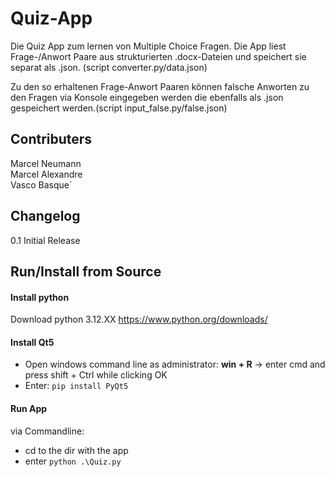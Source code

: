 # Quiz-App

Die Quiz App zum lernen von Multiple Choice Fragen. Die App liest Frage-/Anwort Paare aus strukturierten .docx-Dateien und speichert sie separat als .json. (script converter.py/data.json)

Zu den so erhaltenen Frage-Anwort Paaren können falsche Anworten zu den Fragen via Konsole eingegeben werden die ebenfalls als .json gespeichert werden.(script input_false.py/false.json)

## Contributers

Marcel Neumann  
Marcel Alexandre  
Vasco Basque´
## Changelog

0.1 Initial Release

## Run/Install from Source
#### Install python

Download python 3.12.XX
https://www.python.org/downloads/

#### Install Qt5

- Open windows command line as administrator: **win + R** -> enter cmd and press shift + Ctrl while clicking OK
- Enter: `pip install PyQt5`

#### Run App

via Commandline:
- cd to the dir with the app
- enter `python .\Quiz.py`
